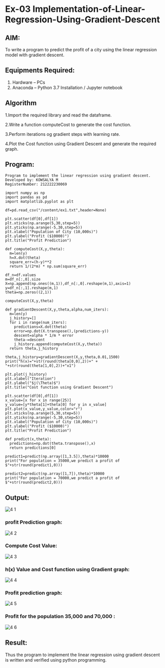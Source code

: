 # Ex-03 Implementation-of-Linear-Regression-Using-Gradient-Descent

## AIM:
To write a program to predict the profit of a city using the linear regression model with gradient descent.

## Equipments Required:
1. Hardware – PCs
2. Anaconda – Python 3.7 Installation / Jupyter notebook

## Algorithm
1.Import the required library and read the dataframe.

2.Write a function computeCost to generate the cost function.

3.Perform iterations og gradient steps with learning rate.

4.Plot the Cost function using Gradient Descent and generate the required graph. 
 

## Program:
```
Program to implement the linear regression using gradient descent.
Developed by: KOWSALYA M
RegisterNumber: 212222230069
```
```
import numpy as np
import pandas as pd
import matplotlib.pyplot as plt

df=pd.read_csv("/content/ex1.txt",header=None)

plt.scatter(df[0],df[1])
plt.xticks(np.arange(5,30,step=5))
plt.yticks(np.arange(-5,30,step=5))
plt.xlabel("Population of City (10,000s)")
plt.ylabel("Profit ($10000)")
plt.title("Profit Prediction")

def computeCost(X,y,theta):
  m=len(y)
  h=X.dot(theta)
  square_err=(h-y)**2
  return 1/(2*m) * np.sum(square_err)

df_n=df.values
m=df_n[:,0].size
X=np.append(np.ones((m,1)),df_n[:,0].reshape(m,1),axis=1)
y=df_n[:,1].reshape(m,1)
theta=np.zeros((2,1))

computeCost(X,y,theta)

def gradientDescent(X,y,theta,alpha,num_iters):
  m=len(y)
  j_history=[]
  for i in range(num_iters):
    predictions=X.dot(theta)
    error=np.dot(X.transpose(),(predictions-y))
    descent=alpha * 1/m * error
    theta-=descent
    j_history.append(computeCost(X,y,theta))
  return theta,j_history

theta,j_history=gradientDescent(X,y,theta,0.01,1500)
print("h(x)="+str(round(theta[0,0],2))+" + "+str(round(theta[1,0],2))+"x1")

plt.plot(j_history)
plt.xlabel("Iteration")
plt.ylabel("$j(\Theta)$")
plt.title("Cost function using Gradient Descent")

plt.scatter(df[0],df[1])
x_value=[x for x in range(25)]
y_value=[y*theta[1]+theta[0] for y in x_value]
plt.plot(x_value,y_value,color="r")
plt.xticks(np.arange(5,30,step=5))
plt.yticks(np.arange(-5,30,step=5))
plt.xlabel("Population of City (10,000s)")
plt.ylabel("Profit ($10000)")
plt.title("Profit Prediction")

def predict(x,theta):
  predictions=np.dot(theta.transpose(),x)
  return predictions[0]

predict1=predict(np.array([1,3.5]),theta)*10000
print("For population = 35000,we predict a profit of $"+str(round(predict1,0)))

predict2=predict(np.array([1,7]),theta)*10000
print("For population = 70000,we predict a profit of $"+str(round(predict2,0)))
```

## Output:
![4 1](https://github.com/Kowsalyasathya/Implementation-of-Linear-Regression-Using-Gradient-Descent/assets/118671457/fc874ffb-6422-42a9-ae82-669630c1215a)
### profit Prediction graph:
![4 2](https://github.com/Kowsalyasathya/Implementation-of-Linear-Regression-Using-Gradient-Descent/assets/118671457/d05d822a-8ffe-43ce-941d-e96aac549feb)
### Compute Cost Value:
![4 3](https://github.com/Kowsalyasathya/Implementation-of-Linear-Regression-Using-Gradient-Descent/assets/118671457/0f6f9002-9a53-43ef-afc4-7602449dd8dc)
### h(x) Value and Cost function using Gradient graph:
![4 4](https://github.com/Kowsalyasathya/Implementation-of-Linear-Regression-Using-Gradient-Descent/assets/118671457/9e6e6663-47ed-40e7-8786-04daae92909e)
### Profit prediction graph:
![4 5](https://github.com/Kowsalyasathya/Implementation-of-Linear-Regression-Using-Gradient-Descent/assets/118671457/56f3a476-7b0c-4b9c-a887-338b3191b406)
### Profit for the population 35,000 and 70,000 :
![4 6](https://github.com/Kowsalyasathya/Implementation-of-Linear-Regression-Using-Gradient-Descent/assets/118671457/7e757ea6-6a4b-458c-b12b-e68852823db8)


## Result:
Thus the program to implement the linear regression using gradient descent is written and verified using python programming.
